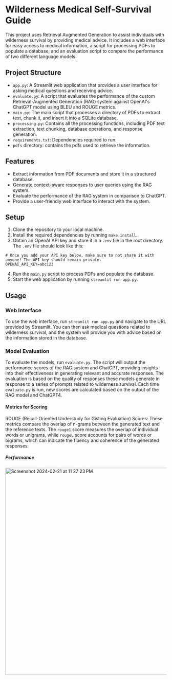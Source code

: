 # Wilderness Medical Self-Survival Guide

This project uses Retrieval Augmented Generation to assist individuals with wilderness survival by providing medical advice. It includes a web interface for easy access to medical information, a script for processing PDFs to populate a database, and an evaluation script to compare the performance of two different language models.

## Project Structure

- `app.py`: A Streamlit web application that provides a user interface for asking medical questions and receiving advice.
- `evaluate.py`: A script that evaluates the performance of the custom Retrieval-Augmented Generation (RAG) system against OpenAI's ChatGPT model using BLEU and ROUGE metrics.
- `main.py`: The main script that processes a directory of PDFs to extract text, chunk it, and insert it into a SQLite database.
- `processing.py`: Contains all the processing functions, including PDF text extraction, text chunking, database operations, and response generation.
- `requirements.txt`: Dependencies required to run.
- `pdfs` directory: contains the pdfs used to retrieve the information.

## Features

- Extract information from PDF documents and store it in a structured database.
- Generate context-aware responses to user queries using the RAG system.
- Evaluate the performance of the RAG system in comparison to ChatGPT.
- Provide a user-friendly web interface to interact with the system.

## Setup

1. Clone the repository to your local machine.
2. Install the required dependencies by running `make install`.
3. Obtain an OpenAI API key and store it in a `.env` file in the root directory. The `.env` file should look like this:
```
# Once you add your API key below, make sure to not share it with anyone! The API key should remain private.
OPENAI_API_KEY=abc123
```
4. Run the `main.py` script to process PDFs and populate the database.
5. Start the web application by running `streamlit run app.py`.

## Usage

### Web Interface

To use the web interface, run `streamlit run app.py` and navigate to the URL provided by Streamlit. You can then ask medical questions related to wilderness survival, and the system will provide you with advice based on the information stored in the database.

### Model Evaluation

To evaluate the models, run `evaluate.py`. The script will output the performance scores of the RAG system and ChatGPT, providing insights into their effectiveness in generating relevant and accurate responses. The evaluation is based on the quality of responses these models generate in response to a series of prompts related to wilderness survival. Each time `evaluate.py` is run, new scores are calculated based on the output of the RAG model and ChatGPT4. 

#### Metrics for Scoring

ROUGE (Recall-Oriented Understudy for Gisting Evaluation) Scores: These metrics compare the overlap of n-grams between the generated text and the reference texts. The `rouge1` score measures the overlap of individual words or unigrams, while `rougeL` score accounts for pairs of words or bigrams, which can indicate the fluency and coherence of the generated responses. 

##### Performance

<img width="644" alt="Screenshot 2024-02-21 at 11 27 23 PM" src="https://github.com/tommymmcguire/IA2_590/assets/141086024/b0f3b3a2-69d0-46ee-8996-31b231d49ea0">


